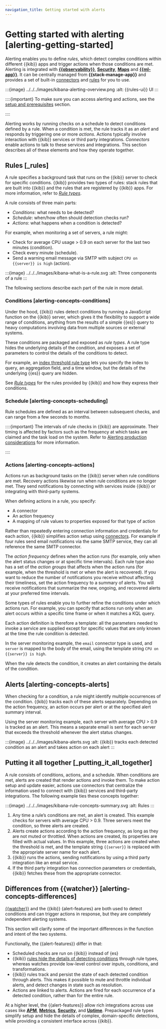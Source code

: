 ```yaml
---
navigation_title: Getting started with alerts
---
```


# Getting started with alerting [alerting-getting-started]

Alerting enables you to define *rules*, which detect complex conditions within different {{kib}} apps and trigger actions when those conditions are met. Alerting is integrated with [**{{observability}}**](../../../solutions/observability/incident-management/alerting.md), [**Security**](https://www.elastic.co/guide/en/security/current/prebuilt-rules.html), [**Maps**](../../../explore-analyze/alerts-cases/alerts/geo-alerting.md) and [**{{ml-app}}**](../../../explore-analyze/machine-learning/anomaly-detection/ml-configuring-alerts.md). It can be centrally managed from **{{stack-manage-app}}** and provides a set of built-in [connectors](../../../deploy-manage/manage-connectors.md) and [rules](../../../explore-analyze/alerts-cases/alerts/rule-types.md#stack-rules) for you to use.

:::{image} ../../../images/kibana-alerting-overview.png
:alt: {{rules-ui}} UI
:::

::::{important}
To make sure you can access alerting and actions, see the [setup and prerequisites](../../../explore-analyze/alerts-cases/alerts/alerting-setup.md#alerting-prerequisites) section.

::::

Alerting works by running checks on a schedule to detect conditions defined by a rule. When a condition is met, the rule tracks it as an *alert* and responds by triggering one or more *actions*. Actions typically involve interaction with {{kib}} services or third party integrations. *Connectors* enable actions to talk to these services and integrations. This section describes all of these elements and how they operate together.

## Rules [_rules]

A rule specifies a background task that runs on the {{kib}} server to check for specific conditions. {{kib}} provides two types of rules: stack rules that are built into {{kib}} and the rules that are registered by {{kib}} apps. For more information, refer to [*Rule types*](../../../explore-analyze/alerts-cases/alerts/rule-types.md).

A rule consists of three main parts:

* *Conditions*: what needs to be detected?
* *Schedule*: when/how often should detection checks run?
* *Actions*: what happens when a condition is detected?

For example, when monitoring a set of servers, a rule might:

* Check for average CPU usage > 0.9 on each server for the last two minutes (condition).
* Check every minute (schedule).
* Send a warning email message via SMTP with subject `CPU on {{server}} is high` (action).

:::{image} ../../../images/kibana-what-is-a-rule.svg
:alt: Three components of a rule
:::

The following sections describe each part of the rule in more detail.

### Conditions [alerting-concepts-conditions]

Under the hood, {{kib}} rules detect conditions by running a JavaScript function on the {{kib}} server, which gives it the flexibility to support a wide range of conditions, anything from the results of a simple {{es}} query to heavy computations involving data from multiple sources or external systems.

These conditions are packaged and exposed as *rule types*. A rule type hides the underlying details of the condition, and exposes a set of parameters to control the details of the conditions to detect.

For example, an [index threshold rule type](../../../explore-analyze/alerts-cases/alerts/rule-type-index-threshold.md) lets you specify the index to query, an aggregation field, and a time window, but the details of the underlying {{es}} query are hidden.

See [*Rule types*](../../../explore-analyze/alerts-cases/alerts/rule-types.md) for the rules provided by {{kib}} and how they express their conditions.

### Schedule [alerting-concepts-scheduling]

Rule schedules are defined as an interval between subsequent checks, and can range from a few seconds to months.

::::{important}
The intervals of rule checks in {{kib}} are approximate. Their timing is affected by factors such as the frequency at which tasks are claimed and the task load on the system. Refer to [Alerting production considerations](../../../deploy-manage/production-guidance/kibana-alerting-production-considerations.md) for more information.

::::

### Actions [alerting-concepts-actions]

Actions run as background tasks on the {{kib}} server when rule conditions are met. Recovery actions likewise run when rule conditions are no longer met. They send notifications by connecting with services inside {{kib}} or integrating with third-party systems.

When defining actions in a rule, you specify:

* A connector
* An action frequency
* A mapping of rule values to properties exposed for that type of action

Rather than repeatedly entering connection information and credentials for each action, {{kib}} simplifies action setup using [connectors](../../../deploy-manage/manage-connectors.md). For example if four rules send email notifications via the same SMTP service, they can all reference the same SMTP connector.

The *action frequency* defines when the action runs (for example, only when the alert status changes or at specific time intervals). Each rule type also has a set of the *action groups* that affects when the action runs (for example, when the threshold is met or when the alert is recovered). If you want to reduce the number of notifications you receive without affecting their timeliness, set the action frequency to a summary of alerts. You will receive notifications that summarize the new, ongoing, and recovered alerts at your preferred time intervals.

Some types of rules enable you to further refine the conditions under which actions run. For example, you can specify that actions run only when an alert occurs within a specific time frame or when it matches a KQL query.

Each action definition is therefore a template: all the parameters needed to invoke a service are supplied except for specific values that are only known at the time the rule condition is detected.

In the server monitoring example, the `email` connector type is used, and `server` is mapped to the body of the email, using the template string `CPU on {{server}} is high`.

When the rule detects the condition, it creates an alert containing the details of the condition.

## Alerts [alerting-concepts-alerts]

When checking for a condition, a rule might identify multiple occurrences of the condition. {{kib}} tracks each of these alerts separately. Depending on the action frequency, an action occurs per alert or at the specified alert summary interval.

Using the server monitoring example, each server with average CPU > 0.9 is tracked as an alert. This means a separate email is sent for each server that exceeds the threshold whenever the alert status changes.

:::{image} ../../../images/kibana-alerts.svg
:alt: {{kib}} tracks each detected condition as an alert and takes action on each alert
:::

## Putting it all together [_putting_it_all_together]

A rule consists of conditions, actions, and a schedule. When conditions are met, alerts are created that render actions and invoke them. To make action setup and update easier, actions use connectors that centralize the information used to connect with {{kib}} services and third-party integrations. The following example ties these concepts together:

:::{image} ../../../images/kibana-rule-concepts-summary.svg
:alt: Rules
:::

1. Any time a rule’s conditions are met, an alert is created. This example checks for servers with average CPU > 0.9. Three servers meet the condition, so three alerts are created.
2. Alerts create actions according to the action frequency, as long as they are not muted or throttled. When actions are created, its properties are filled with actual values. In this example, three actions are created when the threshold is met, and the template string `{{server}}` is replaced with the appropriate server name for each alert.
3. {{kib}} runs the actions, sending notifications by using a third party integration like an email service.
4. If the third party integration has connection parameters or credentials, {{kib}} fetches these from the appropriate connector.

## Differences from {{watcher}} [alerting-concepts-differences]

[{{watcher}}](../../../explore-analyze/alerts-cases/watcher.md) and the {{kib}} {alert-features} are both used to detect conditions and can trigger actions in response, but they are completely independent alerting systems.

This section will clarify some of the important differences in the function and intent of the two systems.

Functionally, the {{alert-features}} differ in that:

* Scheduled checks are run on {{kib}} instead of {es}
* {{kib}} [rules hide the details of detecting conditions](../../../explore-analyze/alerts-cases.md#alerting-concepts-conditions) through rule types, whereas watches provide low-level control over inputs, conditions, and transformations.
* {{kib}} rules track and persist the state of each detected condition through alerts. This makes it possible to mute and throttle individual alerts, and detect changes in state such as resolution.
* Actions are linked to alerts. Actions are fired for each occurrence of a detected condition, rather than for the entire rule.

At a higher level, the {{alert-features}} allow rich integrations across use cases like [**APM**](https://www.elastic.co/guide/en/kibana/current/observability.html#apm-app), [**Metrics**](https://www.elastic.co/guide/en/kibana/current/observability.html#metrics-app), [**Security**](https://www.elastic.co/guide/en/kibana/current/xpack-siem.html), and [**Uptime**](https://www.elastic.co/guide/en/kibana/current/observability.html#uptime-app). Prepackaged rule types simplify setup and hide the details of complex, domain-specific detections, while providing a consistent interface across {{kib}}.

